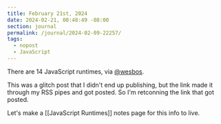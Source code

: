 ```yaml
---
title: February 21st, 2024
date: 2024-02-21, 08:48:49 -08:00
section: journal
permalink: /journal/2024-02-09-22257/
tags:
  - nopost
  - JavaScript
---
```

There are 14 JavaScript runtimes, via [@wesbos](https://x.com/wesbos/status/1756029879487791239).

This was a glitch post that I didn't end up publishing, but the link made it through my RSS pipes and got posted. So I'm retconning the link that got posted.

Let's make a [[JavaScript Runtimes]] notes page for this info to live.
